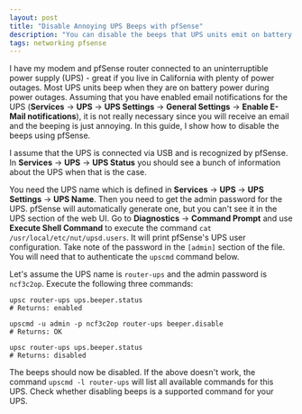```yaml
---
layout: post
title: "Disable Annoying UPS Beeps with pfSense"
description: "You can disable the beeps that UPS units emit on battery power using pfSense."
tags: networking pfsense
---
```


I have my modem and pfSense router connected to an uninterruptible power supply (UPS) - great if you live in California with plenty of power outages. Most UPS units beep when they are on battery power during power outages. Assuming that you have enabled email notifications for the UPS (**Services** → **UPS** → **UPS Settings** → **General Settings** → **Enable E-Mail notifications**), it is not really necessary since you will receive an email and the beeping is just annoying. In this guide, I show how to disable the beeps using pfSense.

I assume that the UPS is connected via USB and is recognized by pfSense. In **Services** → **UPS** → **UPS Status** you should see a bunch of information about the UPS when that is the case.

You need the UPS name which is defined in **Services** → **UPS** → **UPS Settings** → **UPS Name**. Then you need to get the admin password for the UPS. pfSense will automatically generate one, but you can't see it in the UPS section of the web UI. Go to **Diagnostics** → **Command Prompt** and use **Execute Shell Command** to execute the command `cat /usr/local/etc/nut/upsd.users`. It will print pfSense's UPS user configuration. Take note of the password in the `[admin]` section of the file. You will need that to authenticate the `upscmd` command below.

Let's assume the UPS name is `router-ups` and the admin password is `ncf3c2op`. Execute the following three commands:

```shell
upsc router-ups ups.beeper.status
# Returns: enabled

upscmd -u admin -p ncf3c2op router-ups beeper.disable
# Returns: OK

upsc router-ups ups.beeper.status
# Returns: disabled
```

The beeps should now be disabled. If the above doesn't work, the command `upscmd -l router-ups` will list all available commands for this UPS. Check whether disabling beeps is a supported command for your UPS.
